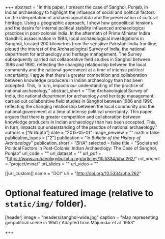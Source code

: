 +++
abstract = "In this paper, I present the case of Sanghol, Punjab, in Indian archaeology to highlight the influence of social and political factors on the interpretation of archaeological data and the preservation of cultural heritage. Using a geographic approach, I show how geopolitical tensions and the desire for internal political stability influenced archaeological practices in post-colonial India. In the aftermath of Prime Minister Indira Gandhi’s assassination in 1984, local archaeological investigations in Sanghol, located 200 kilometres from the sensitive Pakistan-India frontline, piqued the interest of the Archaeological Survey of India, the national department for archaeology and heritage management. The Survey subsequently carried out collaborative field studies in Sanghol between 1986 and 1990, reflecting the changing relationship between the local community and the national government at a time of intense political uncertainty. I argue that there is greater competition and collaboration between knowledge producers in Indian archaeology than has been accepted. This, in turn, impacts our understanding of the practice of national archaeology."
abstract_short = "The Archaeological Survey of India, the national department for archaeology and heritage management, carried out collaborative field studies in Sanghol between 1986 and 1990, reflecting the changing relationship between the local community and the national government at a time of intense political uncertainty. This paper argues that there is greater competition and collaboration between knowledge producers in Indian archaeology than has been accepted. This, in turn, impacts our understanding of the practice of national archaeology."
authors = ["N Gupta"]
date = "2015-05-01"
image_preview = ""
math = false
publication_types = ["2"]
publication = "In *Bulletin of the History of Archaeology*"
publication_short = "*BHA*"
selected = false
title = "Social and Political Factors in Post-Colonial Indian Archaeology: The Case of Sanghol, Punjab"
url_code = ""
url_dataset = ""
url_pdf = "https://www.archaeologybulletin.org/articles/10.5334/bha.262/"
url_project = "project/mina/"
url_slides = ""
url_video = ""

[[url_custom]]
name = "DOI"
url = "http://doi.org/10.5334/bha.262"


# Optional featured image (relative to `static/img/` folder).
[header]
image = "headers/sanghol-wide.jpg"
caption = "Map representing geopolitical scene in 1950 / Adapted from Majumdar et al. 1953"

+++
